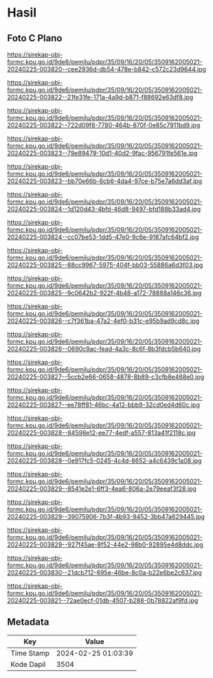 # Hasil

## Foto C Plano

https://sirekap-obj-formc.kpu.go.id/9de6/pemilu/pdpr/35/09/16/20/05/3509162005021-20240225-003820--cee2936d-db54-478e-b842-c572c23d9644.jpg

https://sirekap-obj-formc.kpu.go.id/9de6/pemilu/pdpr/35/09/16/20/05/3509162005021-20240225-003822--21fe31fe-171a-4a9d-b871-f88692e63df8.jpg

https://sirekap-obj-formc.kpu.go.id/9de6/pemilu/pdpr/35/09/16/20/05/3509162005021-20240225-003822--722d09f8-7780-464b-870f-0e85c7911bd9.jpg

https://sirekap-obj-formc.kpu.go.id/9de6/pemilu/pdpr/35/09/16/20/05/3509162005021-20240225-003823--79e89479-10d1-40d2-9fac-956791fe561e.jpg

https://sirekap-obj-formc.kpu.go.id/9de6/pemilu/pdpr/35/09/16/20/05/3509162005021-20240225-003823--bb70e66b-6cb6-4da4-97ce-b75e7a6dd3af.jpg

https://sirekap-obj-formc.kpu.go.id/9de6/pemilu/pdpr/35/09/16/20/05/3509162005021-20240225-003824--1d120d43-4bfd-46d8-9497-bfd188b33ad4.jpg

https://sirekap-obj-formc.kpu.go.id/9de6/pemilu/pdpr/35/09/16/20/05/3509162005021-20240225-003824--cc07be53-1dd5-47e0-9c6e-9187afc64bf2.jpg

https://sirekap-obj-formc.kpu.go.id/9de6/pemilu/pdpr/35/09/16/20/05/3509162005021-20240225-003825--88cc9967-5975-404f-bb03-55886a6d3f03.jpg

https://sirekap-obj-formc.kpu.go.id/9de6/pemilu/pdpr/35/09/16/20/05/3509162005021-20240225-003825--9c0642b2-922f-4b48-a172-78888a146c36.jpg

https://sirekap-obj-formc.kpu.go.id/9de6/pemilu/pdpr/35/09/16/20/05/3509162005021-20240225-003826--c7f361ba-47a2-4ef0-b31c-e95b9ad9cd8c.jpg

https://sirekap-obj-formc.kpu.go.id/9de6/pemilu/pdpr/35/09/16/20/05/3509162005021-20240225-003826--0690c9ac-fead-4a3c-8c6f-8b3fdcb5b640.jpg

https://sirekap-obj-formc.kpu.go.id/9de6/pemilu/pdpr/35/09/16/20/05/3509162005021-20240225-003827--5ccb2e66-0658-4878-8b89-c3cfb8e468e0.jpg

https://sirekap-obj-formc.kpu.go.id/9de6/pemilu/pdpr/35/09/16/20/05/3509162005021-20240225-003827--ee78ff81-46bc-4a12-bbb9-32cd0ed4d60c.jpg

https://sirekap-obj-formc.kpu.go.id/9de6/pemilu/pdpr/35/09/16/20/05/3509162005021-20240225-003828--84598e12-ee77-4edf-a557-813a41f2118c.jpg

https://sirekap-obj-formc.kpu.go.id/9de6/pemilu/pdpr/35/09/16/20/05/3509162005021-20240225-003828--0e917fc5-0245-4c4d-8652-a4c6439c1a08.jpg

https://sirekap-obj-formc.kpu.go.id/9de6/pemilu/pdpr/35/09/16/20/05/3509162005021-20240225-003829--8541e2e1-6ff3-4ea6-806a-2e79eeaf3f28.jpg

https://sirekap-obj-formc.kpu.go.id/9de6/pemilu/pdpr/35/09/16/20/05/3509162005021-20240225-003829--39075906-7b3f-4b93-9452-3bb47a629445.jpg

https://sirekap-obj-formc.kpu.go.id/9de6/pemilu/pdpr/35/09/16/20/05/3509162005021-20240225-003829--927f45ae-8f52-44e2-98b0-92895e4d8ddc.jpg

https://sirekap-obj-formc.kpu.go.id/9de6/pemilu/pdpr/35/09/16/20/05/3509162005021-20240225-003830--21dcb712-695e-46be-8c0a-b22e6be2c637.jpg

https://sirekap-obj-formc.kpu.go.id/9de6/pemilu/pdpr/35/09/16/20/05/3509162005021-20240225-003821--72ae0ecf-01db-4507-b288-0b78822af9fd.jpg


## Metadata

| Key        | Value               |
| ---------- | ------------------- |
| Time Stamp | 2024-02-25 01:03:39 |
| Kode Dapil | 3504                |




